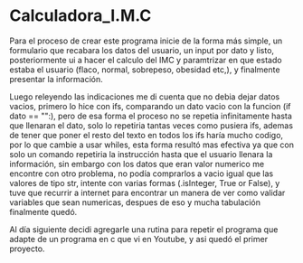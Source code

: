 # Calculadora_I.M.C

Para el proceso de crear este programa inicie de la forma más simple, un formulario que recabara los datos del usuario, un input por dato y listo, posteriormente ui a hacer el calculo del IMC y paramtrizar en que estado estaba el usuario (flaco, normal, sobrepeso, obesidad etc,), y finalmente presentar la información.

Luego releyendo las indicaciones me di cuenta que no debia dejar datos vacios, primero lo hice con ifs, comparando un dato vacio con la funcion (if dato == "":), pero de esa forma el proceso no se repetia infinitamente hasta que llenaran el dato, solo lo repetiria tantas veces como pusiera ifs, ademas de tener que poner el resto del texto en todos los ifs haría mucho codigo, por lo que cambie a usar whiles, esta forma resultó mas efectiva ya que con solo un comando repetiria la instrucción hasta que el usuario llenara la información, sin embargo con los datos que eran valor numerico me encontre con otro problema, no podía comprarlos a vacio igual que las valores de tipo str, intente con varias formas (.isInteger, True or False), y tuve que recurrir a internet para encontrar un manera de ver como validar variables que sean numericas, despues de eso y mucha tabulación finalmente quedó.

Al día siguiente decidi agregarle una rutina para repetir el programa que adapte de un programa en c que vi en Youtube, y asi quedó el primer proyecto.